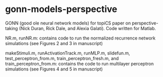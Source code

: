 gonn-models-perspective
=======================

GONN (good ole neural network models) for topiCS paper on perspective-taking (Nick Duran, Rick Dale, and Alexia Galati). Code written for Matlab.

NR.m, runNR.m: contains code to run the normalized recurrence network simulations (see Figures 2 and 3 in manuscript)

makeStimuli.m, runActivationTrack.m, runMLP.m, slidefun.m, test_perceptron_from.m, train_perceptron_fresh.m, and train_perceptron_from.m: contains the code to run multilayer perceptron simulations (see Figures 4 and 5 in manuscript) 
